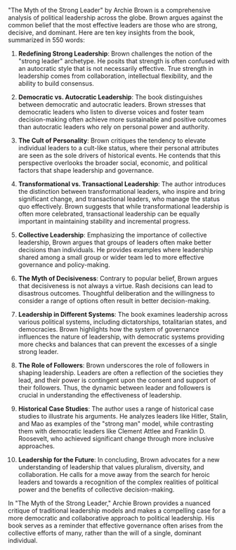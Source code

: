 "The Myth of the Strong Leader" by Archie Brown is a comprehensive analysis of political leadership across the globe. Brown argues against the common belief that the most effective leaders are those who are strong, decisive, and dominant. Here are ten key insights from the book, summarized in 550 words:

1. **Redefining Strong Leadership**: Brown challenges the notion of the "strong leader" archetype. He posits that strength is often confused with an autocratic style that is not necessarily effective. True strength in leadership comes from collaboration, intellectual flexibility, and the ability to build consensus.

2. **Democratic vs. Autocratic Leadership**: The book distinguishes between democratic and autocratic leaders. Brown stresses that democratic leaders who listen to diverse voices and foster team decision-making often achieve more sustainable and positive outcomes than autocratic leaders who rely on personal power and authority.

3. **The Cult of Personality**: Brown critiques the tendency to elevate individual leaders to a cult-like status, where their personal attributes are seen as the sole drivers of historical events. He contends that this perspective overlooks the broader social, economic, and political factors that shape leadership and governance.

4. **Transformational vs. Transactional Leadership**: The author introduces the distinction between transformational leaders, who inspire and bring significant change, and transactional leaders, who manage the status quo effectively. Brown suggests that while transformational leadership is often more celebrated, transactional leadership can be equally important in maintaining stability and incremental progress.

5. **Collective Leadership**: Emphasizing the importance of collective leadership, Brown argues that groups of leaders often make better decisions than individuals. He provides examples where leadership shared among a small group or wider team led to more effective governance and policy-making.

6. **The Myth of Decisiveness**: Contrary to popular belief, Brown argues that decisiveness is not always a virtue. Rash decisions can lead to disastrous outcomes. Thoughtful deliberation and the willingness to consider a range of options often result in better decision-making.

7. **Leadership in Different Systems**: The book examines leadership across various political systems, including dictatorships, totalitarian states, and democracies. Brown highlights how the system of governance influences the nature of leadership, with democratic systems providing more checks and balances that can prevent the excesses of a single strong leader.

8. **The Role of Followers**: Brown underscores the role of followers in shaping leadership. Leaders are often a reflection of the societies they lead, and their power is contingent upon the consent and support of their followers. Thus, the dynamic between leader and followers is crucial in understanding the effectiveness of leadership.

9. **Historical Case Studies**: The author uses a range of historical case studies to illustrate his arguments. He analyzes leaders like Hitler, Stalin, and Mao as examples of the "strong man" model, while contrasting them with democratic leaders like Clement Attlee and Franklin D. Roosevelt, who achieved significant change through more inclusive approaches.

10. **Leadership for the Future**: In concluding, Brown advocates for a new understanding of leadership that values pluralism, diversity, and collaboration. He calls for a move away from the search for heroic leaders and towards a recognition of the complex realities of political power and the benefits of collective decision-making.

In "The Myth of the Strong Leader," Archie Brown provides a nuanced critique of traditional leadership models and makes a compelling case for a more democratic and collaborative approach to political leadership. His book serves as a reminder that effective governance often arises from the collective efforts of many, rather than the will of a single, dominant individual.
